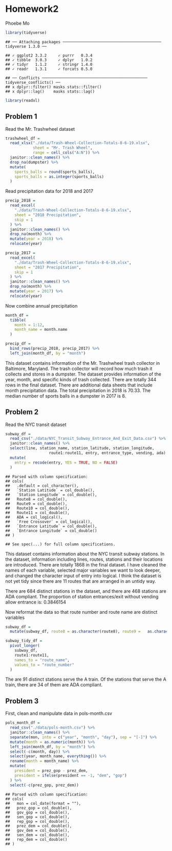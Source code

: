 Homework2
================
Phoebe Mo

``` r
library(tidyverse)
```

    ## ── Attaching packages ─────────────────────────────────────────── tidyverse 1.3.0 ──

    ## ✓ ggplot2 3.3.2     ✓ purrr   0.3.4
    ## ✓ tibble  3.0.3     ✓ dplyr   1.0.2
    ## ✓ tidyr   1.1.2     ✓ stringr 1.4.0
    ## ✓ readr   1.3.1     ✓ forcats 0.5.0

    ## ── Conflicts ────────────────────────────────────────────── tidyverse_conflicts() ──
    ## x dplyr::filter() masks stats::filter()
    ## x dplyr::lag()    masks stats::lag()

``` r
library(readxl)
```

## Problem 1

Read the Mr. Trashwheel dataset

``` r
trashwheel_df =
  read_xlsx("./data/Trash-Wheel-Collection-Totals-8-6-19.xlsx",
            sheet = "Mr. Trash Wheel",
            range = cell_cols("A:N")) %>%
  janitor::clean_names() %>%
  drop_na(dumpster) %>%
  mutate(
    sports_balls = round(sports_balls),
    sports_balls = as.integer(sports_balls)
  )
```

Read precipitation data for 2018 and 2017

``` r
precip_2018 = 
  read_excel(
    "./data/Trash-Wheel-Collection-Totals-8-6-19.xlsx",
    sheet = "2018 Precipitation",
    skip = 1
  ) %>%
  janitor::clean_names() %>%
  drop_na(month) %>%
  mutate(year = 2018) %>%
  relocate(year)

precip_2017 = 
  read_excel(
    "./data/Trash-Wheel-Collection-Totals-8-6-19.xlsx",
    sheet = "2017 Precipitation",
    skip = 1
  ) %>%
  janitor::clean_names() %>%
  drop_na(month) %>%
  mutate(year = 2017) %>%
  relocate(year)
```

Now combine annual precipitation

``` r
month_df =
  tibble(
    month = 1:12,
    month_name = month.name
  )

precip_df =
  bind_rows(precip_2018, precip_2017) %>%
  left_join(month_df, by = "month")
```

This dataset contains information of the Mr. Trashwheel trash collector
in Baltimore, Maryland. The trash collector will record how much trash
it collects and stores in a dumpster. The dataset provides information
of the year, month, and specific kinds of trash collected. There are
totally 344 rows in the final dataset. There are additional data sheets
that include month precipitation data. The total precipitation in 2018
is 70.33. The median number of sports balls in a dumpster in 2017 is 8.

## Problem 2

Read the NYC transit dataset

``` r
subway_df =
  read_csv("./data/NYC_Transit_Subway_Entrance_And_Exit_Data.csv") %>%
  janitor::clean_names() %>%
  select(line, station_name, station_latitude, station_longitude,
                   route1:route11, entry, entrance_type, vending, ada) %>%
  mutate(
    entry = recode(entry, YES = TRUE, NO = FALSE)
  )
```

    ## Parsed with column specification:
    ## cols(
    ##   .default = col_character(),
    ##   `Station Latitude` = col_double(),
    ##   `Station Longitude` = col_double(),
    ##   Route8 = col_double(),
    ##   Route9 = col_double(),
    ##   Route10 = col_double(),
    ##   Route11 = col_double(),
    ##   ADA = col_logical(),
    ##   `Free Crossover` = col_logical(),
    ##   `Entrance Latitude` = col_double(),
    ##   `Entrance Longitude` = col_double()
    ## )

    ## See spec(...) for full column specifications.

This dataset contains information about the NYC transit subway stations.
In the dataset, information including lines, routes, stations and their
locations are introduced. There are totally 1868 in the final dataset. I
have cleaned the names of each variable, selected major variables we
want to look deeper, and changed the character input of entry into
logical. I think the dataset is not yet tidy since there are 11 routes
that are arranged in an untidy way.

There are 684 distinct stations in the dataset, and there are 468
stations are ADA compliant. The proportion of station entrances/exit
without vending allow entrance is: 0.3846154

Now reformat the data so that route number and route name are distinct
variables

``` r
subway_df =
  mutate(subway_df, route8 = as.character(route8), route9 =   as.character(route9), route10 = as.character(route10), route11 = as.character(route11))

subway_tidy_df =
  pivot_longer(
    subway_df,
    route1:route11,
    names_to = "route_name",
    values_to = "route_number"
  )
```

The are 91 distinct stations serve the A train. Of the stations that
serve the A train, there are 34 of them are ADA compliant.

## Problem 3

First, clean and manipulate data in pols-month.csv

``` r
pols_month_df =
  read_csv("./data/pols-month.csv") %>%
  janitor::clean_names() %>%
  separate(mon, into = c("year", "month", "day"), sep = "[-]") %>%
  mutate(month = as.numeric(month)) %>%
  left_join(month_df, by = "month") %>%
  select(-c(month, day)) %>%
  select(year, month_name, everything()) %>%
  rename(month = month_name) %>%
  mutate(
    president = prez_gop - prez_dem,
    president = ifelse(president == -1, "dem", "gop")
  ) %>%
  select(-c(prez_gop, prez_dem))
```

    ## Parsed with column specification:
    ## cols(
    ##   mon = col_date(format = ""),
    ##   prez_gop = col_double(),
    ##   gov_gop = col_double(),
    ##   sen_gop = col_double(),
    ##   rep_gop = col_double(),
    ##   prez_dem = col_double(),
    ##   gov_dem = col_double(),
    ##   sen_dem = col_double(),
    ##   rep_dem = col_double()
    ## )
